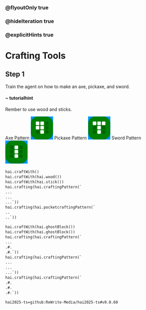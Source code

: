 ### @flyoutOnly true
### @hideIteration true
### @explicitHints true

# Crafting Tools

## Step 1
Train the agent on how to make an axe, pickaxe, and sword.

#### ~ tutorialhint 
Rember to use wood and sticks.

Axe Pattern
![Craft Axe](https://raw.githubusercontent.com/ReWrite-Media/makecode/master/blocks/hai2025/img/axe_crafting.png "Craft Axe")
Pickaxe Pattern
![Craft Pickaxe](https://raw.githubusercontent.com/ReWrite-Media/makecode/master/blocks/hai2025/img/pickaxe_crafting.png "Craft Pickaxe")
Sword Pattern
![Craft Sword](https://raw.githubusercontent.com/ReWrite-Media/makecode/master/blocks/hai2025/img/sword_crafting.png "Craft Sword")

```ghost
hai.craftWith()
hai.craftWith(hai.wood())
hai.craftWith(hai.stick())
hai.crafting(hai.craftingPattern(`
...
...
...`))
hai.crafting(hai.pocketcraftingPattern(`
..
..`))
```

```template
hai.craftWith(hai.ghostBlock())
hai.craftWith(hai.ghostBlock())
hai.crafting(hai.craftingPattern(`
...
.#.
.#.`))
hai.crafting(hai.craftingPattern(`
...
...
...`))
hai.crafting(hai.craftingPattern(`
.#.
.#.
.#.`))
```




```package
hai2025-ts=github:ReWrite-Media/hai2025-ts#v0.0.60
```
